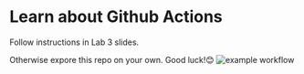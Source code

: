 # Learn about Github Actions
Follow instructions in Lab 3 slides.

Otherwise expore this repo on your own. Good luck!😊
![example workflow](https://github.com/azebkidanemariam/learn-cool-problems/actions/workflows/node.js.yml/badge.svg)